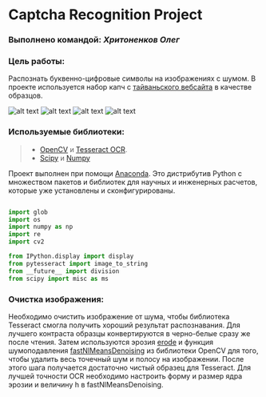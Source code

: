 # Captcha Recognition Project

### Выполнено командой: *Хритоненков Олег*

### Цель работы:

Распознать буквенно-цифровые символы на изображениях с шумом. В проекте используется набор капч с [тайваньского вебсайта](http://bsr.twse.com.tw/bshtm/) в качестве образцов.   

![alt text](https://sun9-2.userapi.com/c840734/v840734541/69e0/H3-xuUnAxw8.jpg)
![alt text](https://sun9-2.userapi.com/c840734/v840734541/69d9/vFmUrkpVLR8.jpg)
![alt text](https://sun9-2.userapi.com/c840734/v840734541/69d2/vYBRk3f2QnE.jpg)
![alt text](https://sun9-2.userapi.com/c840734/v840734541/69cb/16PpmtZodx0.jpg)

### Используемые библиотеки: 

>- [OpenCV](http://opencv.org/) и [Tesseract OCR](https://github.com/tesseract-ocr/tesseract).
>- [Scipy](https://www.scipy.org/) и [Numpy](http://www.numpy.org/)

Проект выполнен при помощи [Anaconda](https://www.continuum.io/downloads). Это дистрибутив Python с множеством пакетов и библиотек для научных и инженерных расчетов, которые уже установлены и сконфигурированы.

```python 

import glob
import os
import numpy as np
import re
import cv2

from IPython.display import display
from pytesseract import image_to_string
from __future__ import division
from scipy import misc as ms

```

### Очистка изображения:

Необходимо очистить изображение от шума, чтобы библиотека Tesseract смогла получить хороший результат распознавания. Для лучшего контраста образцы конвертируются в черно-белые сразу же после чтения. Затем используются эрозия [erode](http://docs.opencv.org/3.0-beta/doc/py_tutorials/py_imgproc/py_morphological_ops/py_morphological_ops.html) и функция шумоподавления [fastNlMeansDenoising](http://docs.opencv.org/2.4/modules/photo/doc/denoising.html) из библиотеки OpenCV для того, чтобы удалить весь точечный шум и полосу на изображении. После этого шага получается достаточно чистый образец для Tesseract. Для лучшей точности OCR необходимо настроить форму и размер ядра эрозии и величину h в fastNlMeansDenoising.


